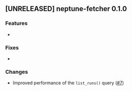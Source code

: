 ## [UNRELEASED] neptune-fetcher 0.1.0

### Features
-

### Fixes
-

### Changes
- Improved performance of the `list_runs()` query ([#7](https://github.com/neptune-ai/neptune-fetcher/pull/7))
